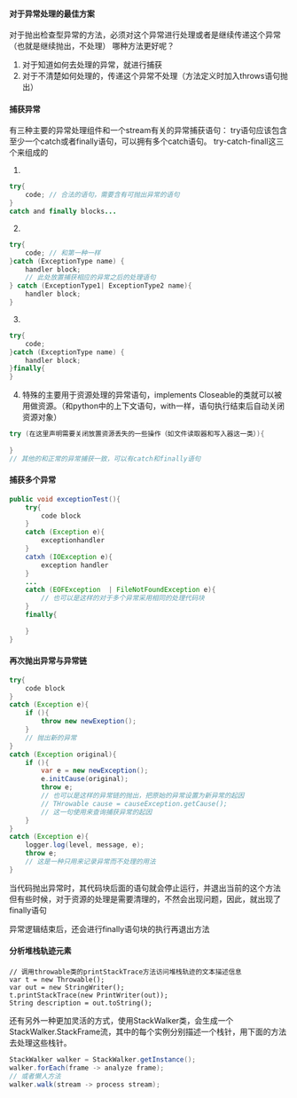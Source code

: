 #### 对于异常处理的最佳方案

对于抛出检查型异常的方法，必须对这个异常进行处理或者是继续传递这个异常（也就是继续抛出，不处理）
哪种方法更好呢？
1. 对于知道如何去处理的异常，就进行捕获
2. 对于不清楚如何处理的，传递这个异常不处理（方法定义时加入throws语句抛出）

#### 捕获异常

有三种主要的异常处理组件和一个stream有关的异常捕获语句：
try语句应该包含至少一个catch或者finally语句，可以拥有多个catch语句。
try-catch-finall这三个来组成的

1. 
```java
try{
	code; // 合法的语句，需要含有可抛出异常的语句
}
catch and finally blocks...
```

2. 
```java
try{
	code; // 和第一种一样
}catch (ExceptionType name) {
	handler block;
	// 此处放置捕获相应的异常之后的处理语句
} catch (ExceptionType1| ExceptionType2 name){
	handler block;
}
```
3. 
```java
try{
	code;
}catch (ExceptionType name) {
	handler block;
}finally{
}

```

4. 特殊的主要用于资源处理的异常语句，implements Closeable的类就可以被用做资源。（和python中的上下文语句，with一样，语句执行结束后自动关闭资源对象）
```java
try (在这里声明需要关闭放置资源丢失的一些操作（如文件读取器和写入器这一类）){
	
}
// 其他的和正常的异常捕获一致，可以有catch和finally语句
```


#### 捕获多个异常

```java
public void exceptionTest(){
	try{
		code block
	}
	catch (Exception e){
		exceptionhandler
	}
	catxh (IOException e){
		exception handler
	}
	...
	catch (EOFException  | FileNotFoundException e){
		// 也可以是这样的对于多个异常采用相同的处理代码块
	}
	finally{
			
	}
}
```

#### 再次抛出异常与异常链

```java
try{
	code block
}
catch (Exception e){
	if (){
		throw new newExeption();
	}
	// 抛出新的异常
}
catch (Exception original){
	if (){
		var e = new newException();
		e.initCause(original);
		throw e;
		// 也可以是这样的异常链的抛出，把原始的异常设置为新异常的起因
		// THrowable cause = causeException.getCause();
		// 这一句使用来查询捕获异常的起因
	}
}
catch (Exception e){
	logger.log(level, message, e);
	throw e;
	// 这是一种只用来记录异常而不处理的用法
}
```

当代码抛出异常时，其代码块后面的语句就会停止运行，并退出当前的这个方法
但有些时候，对于资源的处理是需要清理的，不然会出现问题，因此，就出现了finally语句

异常逻辑结束后，还会进行finally语句块的执行再退出方法



#### 分析堆栈轨迹元素

```
// 调用throwable类的printStackTrace方法访问堆栈轨迹的文本描述信息
var t = new Throwable();
var out = new StringWriter();
t.printStackTrace(new PrintWriter(out));
String description = out.toString();
```
还有另外一种更加灵活的方式，使用StackWalker类，会生成一个StackWalker.StackFrame流，其中的每个实例分别描述一个栈针，用下面的方法去处理这些栈针。

```java
StackWalker walker = StackWalker.getInstance();
walker.forEach(frame -> analyze frame);
// 或者懒人方法
walker.walk(stream -> process stream);
```